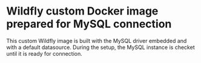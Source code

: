 # Wildfly custom Docker image prepared for MySQL connection

This custom Wildfly image is built with the MySQL driver embedded and with a default datasource. During the setup, the MySQL instance is checket until it is ready for connection.
